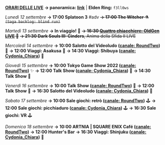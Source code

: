 <b><u>ORARI DELLE LIVE</u></b>
<b>→ panoramica: <a href="https://trello.com/b/iKwdSGf3/sabaku">link</a></b> | <b>Elden Ring:</b> <code>f3ll0ws</code>

<i>Lunedì 12 settembre</i>
<b>→ 17:00 Splatoon 3</b> #adv
<s><b>→ 17:00 The Witcher</b> ⚗️ <code>(Saga backlog: blind run)</code></s>

<i>Martedì 13 settembre</i>
<b>→ In viaggio!</b> 🛫
<s><b>→ 16:30 <a href="https://www.twitch.tv/oldgenproject">Quattro chiacchiere: OldGen LIVE</a></b> 💬</s>
<s><b>→ 21:30 Dark Souls III: Cinders</b>, Anima della Sfida II LIVE</s>

<i>Mercoledì 14 settembre</i>
<b>→ 10:00 Salotto del Videoludo (<a href="https://www.twitch.tv/roundtwotwitch">canale: RoundTwo</a>)</b> 💬
<b>→ 12:00 Viaggi: Asakusa</b> 🗾
<b>→ 14:30 Viaggi: Shibuya (<a href="https://www.twitch.tv/cydonia_chiara">canale: Cydonia_Chiara</a>)</b> 🗾

<i>Giovedì 15 settembre</i>
<b>→ 10:00 Tokyo Game Show 2022 (<a href="https://www.twitch.tv/roundtwotwitch">canale: RoundTwo</a>)</b> ✨
<b>→ 12:00 Talk Show (<a href="https://www.twitch.tv/cydonia_chiara">canale: Cydonia_Chiara</a>)</b> 🎤
<b>→ 14:30 Talk Show</b> 🎤

<i>Venerdì 16 settembre</i>
<b>→ 10:00 Talk Show (<a href="https://www.twitch.tv/roundtwotwitch">canale: RoundTwo</a>)</b> 🎤
<b>→ 12:00 Talk Show</b> 🎤
<b>→ 16:30 Salotto del Videoludo (<a href="https://www.twitch.tv/cydonia_chiara">canale: Cydonia_Chiara</a>)</b> 💬

<i>Sabato 17 settembre</i>
<b>→ 10:00 Sale giochi: retrò (<a href="https://www.twitch.tv/roundtwotwitch">canale: RoundTwo</a>)</b> 🕹️
<b>→ 12:00 Sale giochi: picchiaduro (<a href="https://www.twitch.tv/cydonia_chiara">canale: Cydonia_Chiara</a>)</b> 🕹️
<b>→ 16:30 Sale giochi: VR</b> 🕹️

<i>Domenica 18 settembre</i>
<b>→ 10:00 ARTNIA | SQUARE ENIX Café (<a href="https://www.twitch.tv/roundtwotwitch">canale: RoundTwo</a>)</b>
<b>→ 12:00 Hunter's Bar</b>
<b>→ 16:30 Viaggi: Shinjuku (<a href="https://www.twitch.tv/cydonia_chiara">canale: Cydonia_Chiara</a>)</b> 🗾
